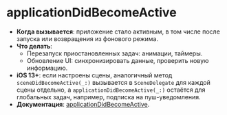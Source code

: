# applicationDidBecomeActive

- **Когда вызывается**: приложение стало активным, в том числе после запуска или возвращения из фонового режима.
- **Что делать**:
    - Перезапуск приостановленных задач: анимации, таймеры.
    - Обновление UI: синхронизировать данные, проверить новую информацию.
- **iOS 13+**: если настроены сцены, аналогичный метод `sceneDidBecomeActive(_:)` вызывается в `SceneDelegate` для каждой сцены отдельно, а `applicationDidBecomeActive(_:)` остаётся для глобальных задач, например, подписка на пуш-уведомления.
- **Документация**: [applicationDidBecomeActive](https://developer.apple.com/documentation/appkit/nsapplicationdelegate/applicationdidbecomeactive(_:)/).
